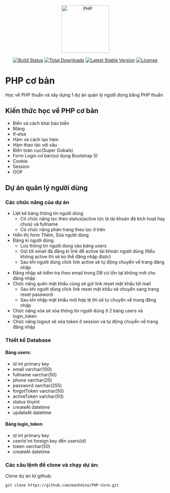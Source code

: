 <div align="center">
    <a href="https://php.net">
        <img
            alt="PHP"
            src="https://www.php.net/images/logos/new-php-logo.svg"
            width="150">
    </a>
</div>

<p align="center">
<a href="https://github.com/laravel/framework/actions"><img src="https://github.com/laravel/framework/workflows/tests/badge.svg" alt="Build Status"></a>
<a href="https://packagist.org/packages/laravel/framework"><img src="https://img.shields.io/packagist/dt/laravel/framework" alt="Total Downloads"></a>
<a href="https://packagist.org/packages/laravel/framework"><img src="https://img.shields.io/packagist/v/laravel/framework" alt="Latest Stable Version"></a>
<a href="https://packagist.org/packages/laravel/framework"><img src="https://img.shields.io/packagist/l/laravel/framework" alt="License"></a>
</p>

# PHP cơ bản

Học về PHP thuần và xây dựng 1 dự án quản lý người dùng bằng PHP thuần

## Kiến thức học về PHP cơ bản

- Biến và cách khai báo biến
- Mảng
- If-else
- Hàm và cách tạo hàm
- Hàm thao tác với xâu
- Biến toàn cục(Super Gobals)
- Form Login cơ bản(sử dụng Bootstrap 5)
- Cookie
- Session
- OOP

## Dự án quản lý người dùng

### Các chức năng của dự án

- Liệt kê bảng thông tin người dùng
  - Có chức năng lọc theo status(active tức là tài khoản đã kích hoạt hay chưa) và fullname
  - Có chức năng phân trang theo lọc ở trên
- Hiển thị form Thêm, Sửa người dùng
- Đăng kí người dùng
  - Lưu thông tin người dùng vào bảng users
  - Gửi tới email đã đăng kí link để active tài khoản người dùng
    (Nếu không active thì sẽ ko thể đăng nhập được)
  - Sau khi người dùng click link active sẽ tự động chuyển về trang đăng nhập
- Đăng nhập sẽ kiểm tra theo email trong DB có tồn tại không mới cho đăng nhập
- Chức năng quên mật khẩu cũng sẽ gửi link reset mật khẩu tới mail
  - Sau khi người dùng click link reset mật khẩu sẽ chuyển sang trang reset password
  - Sau khi nhập mật khẩu mới hợp lệ thì sẽ tự chuyển về trang đăng nhập
- Chức năng xóa sẽ xóa thông tin người dùng ở 2 bảng users và login_token
- Chức năng logout sẽ xóa token ở session và tự động chuyển về trang đăng nhập

### Thiết kế Database

#### Bảng users:

- id int primary key
- email varchar(100)
- fullname varchar(50)
- phone varchar(20)
- password varchar(255)
- forgotToken varchar(50)
- activeToken varchar(50)
- status tinyint
- createAt datetime
- updateAt datetime

#### Bảng login_token

- id int primary key
- userId int foreign key đến users(id)
- token varchar(50)
- createAt datetime

### Các câu lệnh để clone và chạy dự án:

Clone dự án từ github:

    git clone https://github.com/manhdino/PHP-Core.git

